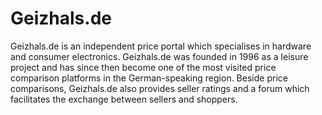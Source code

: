 # Geizhals.de

<div class="container-toc"></div>

Geizhals.de is an independent price portal which specialises in hardware and consumer electronics. Geizhals.de was founded in 1996 as a leisure project and has since then become one of the most visited price comparison platforms in the German-speaking region. Beside price comparisons, Geizhals.de also provides seller ratings and a forum which facilitates the exchange between sellers and shoppers.